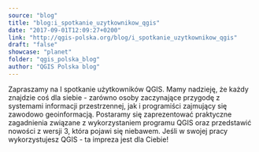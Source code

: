 ```yaml
---
source: "blog"
title: "blog:i_spotkanie_uzytkownikow_qgis"
date: "2017-09-01T12:09:27+0200"
link: "http://qgis-polska.org/blog/i_spotkanie_uzytkownikow_qgis"
draft: "false"
showcase: "planet"
folder: "qgis_polska_blog"
author: "QGIS Polska blog"
---
```


Zapraszamy na I spotkanie użytkowników QGIS. Mamy nadzieję, że każdy znajdzie coś dla siebie - zarówno osoby zaczynające przygodę z systemami informacji przestrzennej, jak i programiści zajmujący się zawodowo geoinformacją. Postaramy się zaprezentować praktyczne zagadnienia związane z wykorzystaniem programu QGIS oraz przedstawić nowości z wersji 3, która pojawi się niebawem. Jeśli w swojej pracy wykorzystujesz QGIS - ta impreza jest dla Ciebie!
